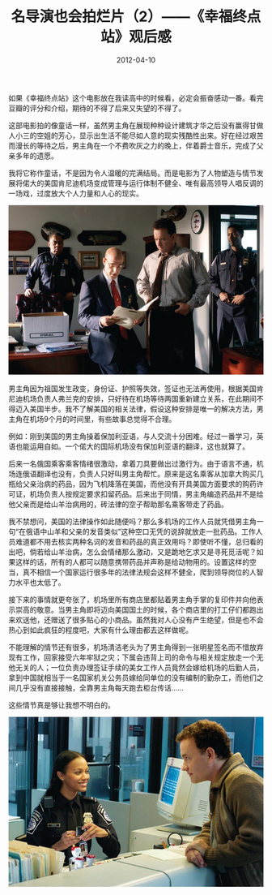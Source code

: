 ﻿---
title: "名导演也会拍烂片（2）——《幸福终点站》观后感"
date: 2012-04-10
categories: 
  - "movies"
tags: 
  - "斯皮尔伯格"
  - "汉克斯"
---

如果《幸福终点站》这个电影放在我读高中的时候看，必定会振奋感动一番。看完豆瓣的评分和介绍，期待的不得了后来又失望的不得了。

这部电影拍的像童话一样，虽然男主角在展现种种设计建筑才华之后没有赢得甘做人小三的空姐的芳心，显示出生活不能尽如人意的现实残酷性出来。好在经过艰苦而漫长的等待之后，男主角在一个不费吹灰之力的晚上，伴着爵士音乐，完成了父亲多年的遗愿。

我将它称作童话，不是因为令人温暖的完满结局。而是电影为了人物塑造与情节发展将偌大的美国肯尼迪机场变成管理与运行体制不健全、唯有最高领导人唱反调的一场戏，过度放大个人力量和人心的现实。

![幸福终点站的剧照2](/images/6917038352_47abcf79fc_z.jpg)

男主角因为祖国发生政变，身份证、护照等失效，签证也无法再使用，根据美国肯尼迪机场负责人弗兰克的安排，只好待在机场等待两国重新建立关系，在此期间不得迈入美国半步。我不了解美国的相关法律，假设这种安排是唯一的解决方法，男主角在机场9个月的时间里，有些故事总觉得不合理。

例如：刚到美国的男主角操着保加利亚语，与人交流十分困难。经过一番学习，英语也能运用自如。一个偌大的国际机场没有保加利亚语的翻译，这也就算了。

后来一名俄国乘客乘客情绪很激动，拿着刀具要做出过激行为。由于语言不通，机场连俄语翻译也没有，负责人只好叫男主角帮忙。原来是这名乘客从加拿大购买几瓶给父亲治病的药品，因为飞机降落在美国，而他没有开具美国方面要求的购药许可证，机场负责人按规定要求扣留药品。后来出于同情，男主角编造药品并不是给他父亲而是给山羊治病用的，砖法律的空子帮助那名乘客带走了药品。

我不禁想问，美国的法律操作如此随便吗？那么多机场的工作人员就凭借男主角一句“在俄语中山羊和父亲的发音类似”这种空口无凭的说辞就放走一批药品。工作人员难道都不用去核实两种名词的发音和药品的真正效用吗？即使听不懂，总归看的出吧，倘若给山羊治病，怎么会情绪那么激动，又是跪地乞求又是寻死觅活呢？如果这样的话，所有的人都可以随意携带药品并声称是给动物用的。设置这样的空当，真不相信一个国家运行很多年的法律法规会这样不健全，爬到领导岗位的人智力水平也太低了。

接下来的事情就更夸张了，机场里所有商店里都贴着男主角手掌的复印件并向他表示崇高的敬意。当男主角即将迈向美国国土的时候，各个商店里的打工仔们都跑出来欢送他，还赠送了很多贴心的小商品。虽然我对人心没有产生绝望，但是也不会热心到如此疯狂的程度吧，大家有什么理由都去这样做呢。

不能理解的情节还有很多，机场清洁老头为了男主角得到一张明星签名而不惜放弃现有工作，回家接受六年牢狱之灾；下属会违背上司的命令与相关规定放走一个无他无关的人；一位负责办理签证手续的美女工作人员竟然会嫁给机场的后勤人员，拿到中国就相当于一名国家机关公务员嫁给同单位的没有编制的勤杂工，而他们之间几乎没有直接接触，全靠男主角每天跑去柜台传话……

这些情节真是够让我想不明白的。

![幸福终点站的剧照](/images/7063119473_5a834dee24_z.jpg)
